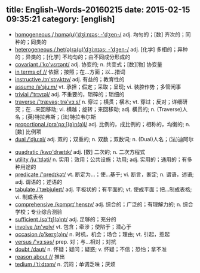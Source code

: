 title: English-Words-20160215
date: 2015-02-15 09:35:21
category: [english]
---
+ [homogeneous /,hɒmə(ʊ)'dʒiːnɪəs; -'dʒen-/](#v) adj. 均匀的；[数] 齐次的；同种的；同类的
+ [heterogeneous /,het(ə)rə(ʊ)'dʒiːnɪəs; -'dʒen-/](#v) adj. [化学] 多相的；异种的；异类的；[化学] 不均匀的；由不同成分形成的
+ [covariant /'ko'vɛrɪənt/](#v) adj. 协变的; n. 共变式；[数][物] 协变量
+ [in terms of //](#v) 依据；按照；在…方面；以…措词
+ [instructive /ɪn'strʌktɪv/](#v) adj. 有益的；教育性的
+ [assume /ə'sjuːm/](#v) vt. 承担；假定；采取；呈现; vi. 装腔作势；多管闲事
+ [trivial /'trɪvɪəl/](#v) adj. 不重要的，琐碎的；琐细的
+ [traverse /'trævəs; trə'vɜːs/](#v) n. 穿过；横贯；横木; vt. 穿过；反对；详细研究；在…来回移动; vi. 横越；旋转；来回移动; adj. 横贯的; n. (Traverse)人名；(英)特拉弗斯；(法)特拉韦尔斯
+ [proportional /prə'pɔːʃ(ə)n(ə)l/](#v) adj. 比例的，成比例的；相称的，均衡的; n. [数] 比例项
+ [dual /'djuːəl/](#v) adj. 双的；双重的; n. 双数；双数词; n. (Dual)人名；(法)迪阿尔
<!-- more -->
+ [quadratic /kwɒ'drætɪk/](#v) adj. [数] 二次的; n. 二次方程式
+ [utility /juːˈtɪləti/](#v) n. 实用；效用；公共设施；功用; adj. 实用的；通用的；有多种用途的
+ [predicate /'predɪkət/](#v) vt. 断定为…；使…基于; vi. 断言，断定; n. 谓语，述语; adj. 谓语的；述语的
+ [tabulate /'tæbjʊleɪt/](#v) adj. 平板状的；有平面的; vt. 使成平面；把…制成表格; vi. 制成表格
+ [comprehensive /kɒmprɪ'hensɪv/](#v) adj. 综合的；广泛的；有理解力的; n. 综合学校；专业综合测验
+ [sufficient /sə'fɪʃ(ə)nt/](#v) adj. 足够的；充分的
+ [involve /ɪn'vɒlv/](#v) vt. 包含；牵涉；使陷于；潜心于
+ [occasion /ə'keɪʒ(ə)n/](#v) n. 时机，机会；场合；理由; vt. 引起，惹起
+ [versus /'vɜːsəs/](#v) prep. 对；与...相对；对抗
+ [doubt /daʊt/](#v) n. 怀疑；疑问；疑惑; v. 怀疑；不信；恐怕；拿不准
+ [reason about //](#v) 推出
+ [tedium /'tiːdɪəm/](#v) n. 沉闷；单调乏味；厌烦

